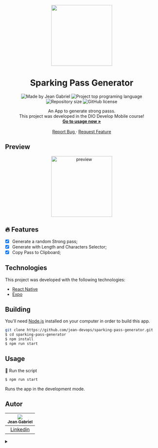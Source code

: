 <div align="center">
  <a href="#">
      <img src=".github/assets/badge.png" width="200" />
  </a>

  <!-- project name -->
  <h1 align="center">Sparking Pass Generator</h1>
  
  
  <!-- project badges -->
  <p align="center">
 <!--
   <img 
      alt="Project programing languages count" 
      src="https://img.shields.io/github/languages/count/jean-devops/node-js-bulk-downloader?color=6A57D5"
    >
 -->
  <!--
    <img 
      alt="Last commit on GitHub" 
      src="https://img.shields.io/github/last-commit/jean-devops/node-js-bulk-downloader?color=6A57D5"
    >
  -->
    <img 
      alt="Made by Jean Gabriel" 
      src="https://img.shields.io/badge/made%20by-Jean%20Gabriel-%20?color=6A57D5"
    >
    <img 
      alt="Project top programing language" 
      src="https://img.shields.io/github/languages/top/jean-devops/sparking-pass-generator?color=6A57D5"
    >
    <img 
      alt="Repository size" 
      src="https://img.shields.io/github/repo-size/jean-devops/sparking-pass-generator?color=6A57D5"
    >
    <img 
      alt="GitHub license" 
      src="https://img.shields.io/github/license/jean-devops/sparking-pass-generator?color=6A57D5"
    >
  </p> 

  <!-- project description and menu -->
  <p align="center">
      An App to generate strong passs.
    <br />
    This project was developed in the DIO Develop Mobile course!
    <br/>
    <a 
      href="## Usage">
      <strong>Go to usage now »</strong>
    </a>
    <br />
    <br />
    <a 
      href="https://github.com/jean-devops/sparking-pass-generator/issues">
      Report Bug
    </a>
    ·
    <a 
      href="https://github.com/jean-devops/sparking-pass-generator/issues/new">
      Request Feature
    </a>
  </p>
</div>

## Preview

<div align="center">
  <a href="#">
      <img src=".github/assets/preview.png" width="200" alt="preview" />
  </a>
</div>

## 🔥 Features
- [x] Generate a random Strong pass;
- [x] Generate with Length and Characters Selector;
- [x] Copy Pass to Clipboard;

## Technologies

This project was developed with the following technologies:

-   [React Native](https://reactnative.dev/)
-   [Expo](https://docs.expo.dev/)



## Building

You'll need [Node.js](https://nodejs.org) installed on your computer in order to build this app.

```bash
git clone https://github.com/jean-devops/sparking-pass-generator.git
$ cd sparking-pass-generator
$ npm install
$ npm run start
```

## Usage

🔧 Run the script

```bash
$ npm run start
```

Runs the app in the development mode.<br/>

## Autor

| [<img src="https://avatars3.githubusercontent.com/u/204215850?s=96&v=4"><br><sub>Jean Gabriel</sub>](https://github.com/jean-devops) |
| :---------------------------------------------------------------------------------------------------------------------------------------: |
|                                             [Linkedin](https://www.linkedin.com/in/jean-gabriel-henicka-tormes-29b951357/)                                             |

<details align="left">
  <summary></summary> 
 
  - Teacher <a href="https://github.com/felipeAguiarCode">Felipe Aguiar</a>
 
  <div align="right">Made by <a href="https://github.com/kurokagami/">Kuro Kagami</a>.</div>

</details>
